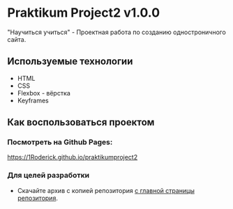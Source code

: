 # Praktikum Project2 v1.0.0
"Научиться учиться" - Проектная работа по созданию одностроничного сайта.
## Используемые технологии
- HTML
- CSS
- Flexbox - вёрстка
- Keyframes
## Как воспользоваться проектом
### Посмотреть на Github Pages:
https://1Roderick.github.io/praktikumproject2
### Для целей разработки
- Cкачайте архив c копией репозитория [с главной страницы репозитория](https://github.com/1Roderick/praktikumproject2).
